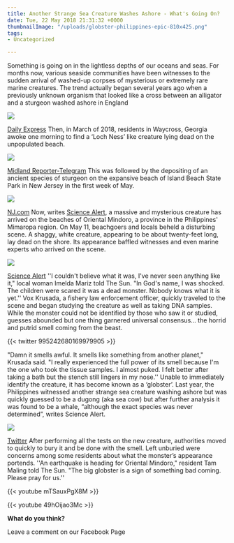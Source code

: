 ```yaml
---
title: Another Strange Sea Creature Washes Ashore - What's Going On?
date: Tue, 22 May 2018 21:31:32 +0000
thumbnailImage: "/uploads/globster-philippines-epic-810x425.png"
tags:
- Uncategorized

---
```

Something is going on in the lightless depths of our oceans and seas. For months now, various seaside communities have been witnesses to the sudden arrival of washed-up corpses of mysterious or extremely rare marine creatures. The trend actually began several years ago when a previously unknown organism that looked like a cross between an alligator and a sturgeon washed ashore in England

![](http://newsattorneys.staging.wpengine.com/wp-content/uploads/2018/05/mystery-fish.jpg)

[Daily Express](https://cdn.images.express.co.uk/img/dynamic/1/590x/secondary/find-327024.jpg) Then, in March of 2018, residents in Waycross, Georgia awoke one morning to find a ‘Loch Ness’ like creature lying dead on the unpopulated beach.

![](http://newsattorneys.staging.wpengine.com/wp-content/uploads/2018/05/mystery-fish-waycross-ga.jpg)

[Midland Reporter-Telegram](https://www.mrt.com/weird/article/Mysterious-Nessie-like-sea-creature-washes-up-12764833.php) This was followed by the depositing of an ancient species of sturgeon on the expansive beach of Island Beach State Park in New Jersey in the first week of May.

![](http://newsattorneys.staging.wpengine.com/wp-content/uploads/2018/05/mystery-fish-nj.jpg)

[NJ.com](https://image.nj.com/home/njo-media/width600/img/ocean_impact/photo/STURGEON03.jpg) Now, writes [Science Alert](https://www.sciencealert.com/massive-hairy-globster-washes-ashore-philippines-unidentified-sea-monster-whale), a massive and mysterious creature has arrived on the beaches of Oriental Mindoro, a province in the Philippines' Mimaropa region. On May 11, beachgoers and locals beheld a disturbing scene. A shaggy, white creature, appearing to be about twenty-feet long, lay dead on the shore. Its appearance baffled witnesses and even marine experts who arrived on the scene.

![](http://newsattorneys.staging.wpengine.com/wp-content/uploads/2018/05/mystery-fish-globster-philippines-1024x415.jpg)

[Science Alert](https://www.sciencealert.com/massive-hairy-globster-washes-ashore-philippines-unidentified-sea-monster-whale) ''I couldn't believe what it was, I've never seen anything like it," local woman Imelda Mariz told The Sun. "In God's name, I was shocked. The children were scared it was a dead monster. Nobody knows what it is yet.'' Vox Krusada, a fishery law enforcement officer, quickly traveled to the scene and began studying the creature as well as taking DNA samples. While the monster could not be identified by those who saw it or studied, guesses abounded but one thing garnered universal consensus... the horrid and putrid smell coming from the beast.

{{< twitter 995242680169979905 >}}

"Damn it smells awful. It smells like something from another planet," Krusada said. "I really experienced the full power of its smell because I'm the one who took the tissue samples. I almost puked. I felt better after taking a bath but the stench still lingers in my nose.'' Unable to immediately identify the creature, it has become known as a ‘globster’. Last year, the Philippines witnessed another strange sea creature washing ashore but was quickly guessed to be a dugong (aka sea cow) but after further analysis it was found to be a whale, “although the exact species was never determined”, writes Science Alert.

![](http://newsattorneys.staging.wpengine.com/wp-content/uploads/2018/05/mystery-fish-philippines.jpg) 

[Twitter](https://twitter.com/ruffaluci08/status/834931311735275521) After performing all the tests on the new creature, authorities moved to quickly to bury it and be done with the smell. Left unburied were concerns among some residents about what the monster’s appearance portends. ''An earthquake is heading for Oriental Mindoro," resident Tam Maling told The Sun. "The big globster is a sign of something bad coming. Please pray for us.''

{{< youtube mTSauxPgX8M >}}

{{< youtube 49hOijao3Mc >}}

**What do you think?**

Leave a comment on our Facebook Page
